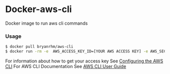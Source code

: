 # Docker-aws-cli
Docker image to run aws cli commands

### Usage

```sh
$ docker pull bryanrhm/aws-cli
$ docker run -rm -e  AWS_ACCESS_KEY_ID=[YOUR AWS ACCESS KEY] -e AWS_SECRET_ACCESS_KEY=[YOUR AWS SECRET] aws-cli <command> <subcommand> [options and parameters]
```

For information about how to get your access key 
See [Configuring the AWS CLI](https://docs.aws.amazon.com/cli/latest/userguide/cli-chap-getting-started.html)
For AWS CLI Documentation 
See [AWS CLI User Guide](https://docs.aws.amazon.com/cli/latest/userguide/cli-chap-welcome.html)

